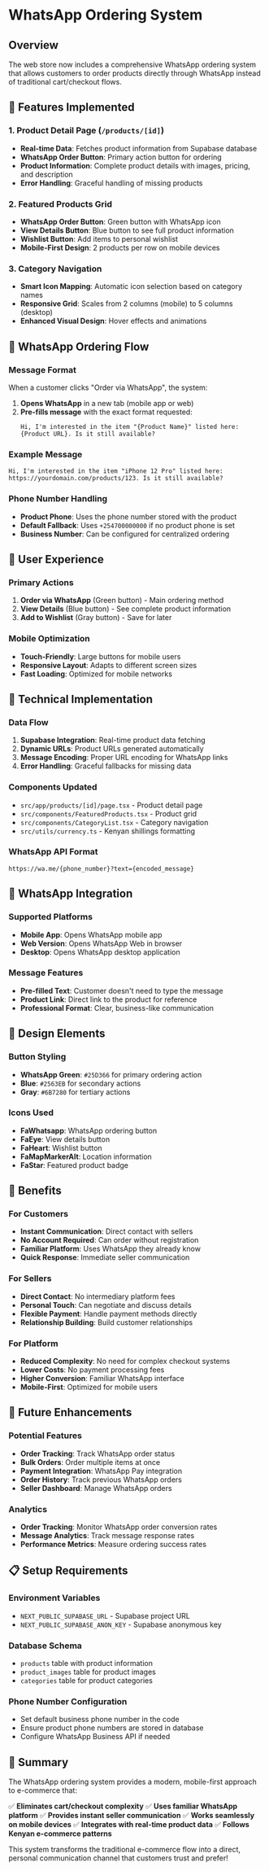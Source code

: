 # WhatsApp Ordering System

## Overview
The web store now includes a comprehensive WhatsApp ordering system that allows customers to order products directly through WhatsApp instead of traditional cart/checkout flows.

## 🚀 Features Implemented

### 1. Product Detail Page (`/products/[id]`)
- **Real-time Data**: Fetches product information from Supabase database
- **WhatsApp Order Button**: Primary action button for ordering
- **Product Information**: Complete product details with images, pricing, and description
- **Error Handling**: Graceful handling of missing products

### 2. Featured Products Grid
- **WhatsApp Order Button**: Green button with WhatsApp icon
- **View Details Button**: Blue button to see full product information
- **Wishlist Button**: Add items to personal wishlist
- **Mobile-First Design**: 2 products per row on mobile devices

### 3. Category Navigation
- **Smart Icon Mapping**: Automatic icon selection based on category names
- **Responsive Grid**: Scales from 2 columns (mobile) to 5 columns (desktop)
- **Enhanced Visual Design**: Hover effects and animations

## 💬 WhatsApp Ordering Flow

### Message Format
When a customer clicks "Order via WhatsApp", the system:

1. **Opens WhatsApp** in a new tab (mobile app or web)
2. **Pre-fills message** with the exact format requested:
   ```
   Hi, I'm interested in the item "{Product Name}" listed here: {Product URL}. Is it still available?
   ```

### Example Message
```
Hi, I'm interested in the item "iPhone 12 Pro" listed here: https://yourdomain.com/products/123. Is it still available?
```

### Phone Number Handling
- **Product Phone**: Uses the phone number stored with the product
- **Default Fallback**: Uses `+254700000000` if no product phone is set
- **Business Number**: Can be configured for centralized ordering

## 🎯 User Experience

### Primary Actions
1. **Order via WhatsApp** (Green button) - Main ordering method
2. **View Details** (Blue button) - See complete product information
3. **Add to Wishlist** (Gray button) - Save for later

### Mobile Optimization
- **Touch-Friendly**: Large buttons for mobile users
- **Responsive Layout**: Adapts to different screen sizes
- **Fast Loading**: Optimized for mobile networks

## 🔧 Technical Implementation

### Data Flow
1. **Supabase Integration**: Real-time product data fetching
2. **Dynamic URLs**: Product URLs generated automatically
3. **Message Encoding**: Proper URL encoding for WhatsApp links
4. **Error Handling**: Graceful fallbacks for missing data

### Components Updated
- `src/app/products/[id]/page.tsx` - Product detail page
- `src/components/FeaturedProducts.tsx` - Product grid
- `src/components/CategoryList.tsx` - Category navigation
- `src/utils/currency.ts` - Kenyan shillings formatting

### WhatsApp API Format
```
https://wa.me/{phone_number}?text={encoded_message}
```

## 📱 WhatsApp Integration

### Supported Platforms
- **Mobile App**: Opens WhatsApp mobile app
- **Web Version**: Opens WhatsApp Web in browser
- **Desktop**: Opens WhatsApp desktop application

### Message Features
- **Pre-filled Text**: Customer doesn't need to type the message
- **Product Link**: Direct link to the product for reference
- **Professional Format**: Clear, business-like communication

## 🎨 Design Elements

### Button Styling
- **WhatsApp Green**: `#25D366` for primary ordering action
- **Blue**: `#2563EB` for secondary actions
- **Gray**: `#6B7280` for tertiary actions

### Icons Used
- **FaWhatsapp**: WhatsApp ordering button
- **FaEye**: View details button
- **FaHeart**: Wishlist button
- **FaMapMarkerAlt**: Location information
- **FaStar**: Featured product badge

## 🚀 Benefits

### For Customers
- **Instant Communication**: Direct contact with sellers
- **No Account Required**: Can order without registration
- **Familiar Platform**: Uses WhatsApp they already know
- **Quick Response**: Immediate seller communication

### For Sellers
- **Direct Contact**: No intermediary platform fees
- **Personal Touch**: Can negotiate and discuss details
- **Flexible Payment**: Handle payment methods directly
- **Relationship Building**: Build customer relationships

### For Platform
- **Reduced Complexity**: No need for complex checkout systems
- **Lower Costs**: No payment processing fees
- **Higher Conversion**: Familiar WhatsApp interface
- **Mobile-First**: Optimized for mobile users

## 🔮 Future Enhancements

### Potential Features
- **Order Tracking**: Track WhatsApp order status
- **Bulk Orders**: Order multiple items at once
- **Payment Integration**: WhatsApp Pay integration
- **Order History**: Track previous WhatsApp orders
- **Seller Dashboard**: Manage WhatsApp orders

### Analytics
- **Order Tracking**: Monitor WhatsApp order conversion rates
- **Message Analytics**: Track message response rates
- **Performance Metrics**: Measure ordering success rates

## 📋 Setup Requirements

### Environment Variables
- `NEXT_PUBLIC_SUPABASE_URL` - Supabase project URL
- `NEXT_PUBLIC_SUPABASE_ANON_KEY` - Supabase anonymous key

### Database Schema
- `products` table with product information
- `product_images` table for product images
- `categories` table for product categories

### Phone Number Configuration
- Set default business phone number in the code
- Ensure product phone numbers are stored in database
- Configure WhatsApp Business API if needed

## 🎉 Summary

The WhatsApp ordering system provides a modern, mobile-first approach to e-commerce that:

✅ **Eliminates cart/checkout complexity**
✅ **Uses familiar WhatsApp platform**
✅ **Provides instant seller communication**
✅ **Works seamlessly on mobile devices**
✅ **Integrates with real-time product data**
✅ **Follows Kenyan e-commerce patterns**

This system transforms the traditional e-commerce flow into a direct, personal communication channel that customers trust and prefer!
